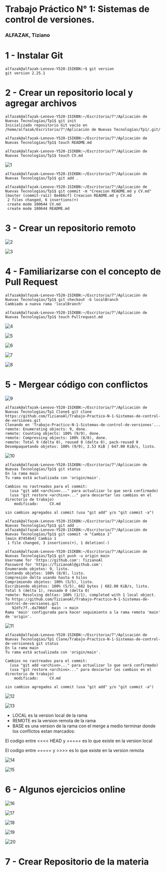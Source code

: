Trabajo Práctico N° 1: Sistemas de control de versiones.
========================
### ALFAZAK, Tiziano

# 1 - Instalar Git

```
alfazak@alfazak-Lenovo-Y520-15IKBN:~$ git version
git version 2.25.1
```

# 2 - Crear un repositorio local y agregar archivos

```
alfazak@alfazak-Lenovo-Y520-15IKBN:~/Escritorio/7°/Aplicación de Nuevas Tecnologías/Tp1$ git init
Inicializado repositorio Git vacío en /home/alfazak/Escritorio/7°/Aplicación de Nuevas Tecnologías/Tp1/.git/
```

```
alfazak@alfazak-Lenovo-Y520-15IKBN:~/Escritorio/7°/Aplicación de Nuevas Tecnologías/Tp1$ touch README.md

alfazak@alfazak-Lenovo-Y520-15IKBN:~/Escritorio/7°/Aplicación de Nuevas Tecnologías/Tp1$ touch CV.md
```

![1](Imagenes/1.png)

```
alfazak@alfazak-Lenovo-Y520-15IKBN:~/Escritorio/7°/Aplicación de Nuevas Tecnologías/Tp1$ git add .

alfazak@alfazak-Lenovo-Y520-15IKBN:~/Escritorio/7°/Aplicación de Nuevas Tecnologías/Tp1$ git commit -m "Creacion README.md y CV.md"
[master (commit-raíz) 8e466cf] Creacion README.md y CV.md
 2 files changed, 6 insertions(+)
 create mode 100644 CV.md
 create mode 100644 README.md
```

# 3 - Crear un repositorio remoto

![2](Imagenes/2.png)

![3](Imagenes/3.png)

# 4 - Familiarizarse con el concepto de Pull Request

```
alfazak@alfazak-Lenovo-Y520-15IKBN:~/Escritorio/7°/Aplicación de Nuevas Tecnologías/Tp1$ git checkout -b localBranch
Cambiado a nueva rama 'localBranch'
```

```
alfazak@alfazak-Lenovo-Y520-15IKBN:~/Escritorio/7°/Aplicación de Nuevas Tecnologías/Tp1$ touch Pullrequest.md
```

![4](Imagenes/4.png)

![5](Imagenes/5.png)

![6](Imagenes/6.png)

![7](Imagenes/7.png)

![8](Imagenes/8.png)

# 5 - Mergear código con conflictos

![9](Imagenes/9.png)

```
alfazak@alfazak-Lenovo-Y520-15IKBN:~/Escritorio/7°/Aplicación de Nuevas Tecnologías/Tp1 Clone$ git clone https://github.com/TizianoAl/Trabajo-Practico-N-1-Sistemas-de-control-de-versiones.git
Clonando en 'Trabajo-Practico-N-1-Sistemas-de-control-de-versiones'...
remote: Enumerating objects: 9, done.
remote: Counting objects: 100% (9/9), done.
remote: Compressing objects: 100% (8/8), done.
remote: Total 9 (delta 0), reused 8 (delta 0), pack-reused 0
Desempaquetando objetos: 100% (9/9), 2.53 KiB | 647.00 KiB/s, listo.
```

![10](Imagenes/10.png)

```
alfazak@alfazak-Lenovo-Y520-15IKBN:~/Escritorio/7°/Aplicación de Nuevas Tecnologías/Tp1$ git status
En la rama main
Tu rama está actualizada con 'origin/main'.

Cambios no rastreados para el commit:
  (usa "git add <archivo>..." para actualizar lo que será confirmado)
  (usa "git restore <archivo>..." para descartar los cambios en el directorio de trabajo)
	modificado:     CV.md

sin cambios agregados al commit (usa "git add" y/o "git commit -a")

alfazak@alfazak-Lenovo-Y520-15IKBN:~/Escritorio/7°/Aplicación de Nuevas Tecnologías/Tp1$ git add . 
alfazak@alfazak-Lenovo-Y520-15IKBN:~/Escritorio/7°/Aplicación de Nuevas Tecnologías/Tp1$ git commit -m "Cambio 1"
[main 87454b4] Cambio 1
 1 file changed, 3 insertions(+), 1 deletion(-)
 
alfazak@alfazak-Lenovo-Y520-15IKBN:~/Escritorio/7°/Aplicación de Nuevas Tecnologías/Tp1$ git push -u origin main
Username for 'https://github.com': TizianoAl
Password for 'https://TizianoAl@github.com': 
Enumerando objetos: 9, listo.
Contando objetos: 100% (8/8), listo.
Compresión delta usando hasta 4 hilos
Comprimiendo objetos: 100% (5/5), listo.
Escribiendo objetos: 100% (5/5), 682 bytes | 682.00 KiB/s, listo.
Total 5 (delta 1), reusado 0 (delta 0)
remote: Resolving deltas: 100% (1/1), completed with 1 local object.
To https://github.com/TizianoAl/Trabajo-Practico-N-1-Sistemas-de-control-de-versiones.git
   92dfc7f..da7066f  main -> main
Rama 'main' configurada para hacer seguimiento a la rama remota 'main' de 'origin'.
```

![11](Imagenes/11.png)

```
alfazak@alfazak-Lenovo-Y520-15IKBN:~/Escritorio/7°/Aplicación de Nuevas Tecnologías/Tp1 Clone/Trabajo-Practico-N-1-Sistemas-de-control-de-versiones$ git status
En la rama main
Tu rama está actualizada con 'origin/main'.

Cambios no rastreados para el commit:
  (usa "git add <archivo>..." para actualizar lo que será confirmado)
  (usa "git restore <archivo>..." para descartar los cambios en el directorio de trabajo)
	modificado:     CV.md

sin cambios agregados al commit (usa "git add" y/o "git commit -a")
```

![12](Imagenes/12.png)

![13](Imagenes/13.png)


- LOCAL es la version local de la rama
- REMOTE es la version remota de la rama
- BASE es una version de la rama con el merge a medio terminar donde los conflictos estan marcados:


El codigo entre <<<< HEAD y ===== es lo que existe en la version local

El codigo entre ===== y >>>> es lo que existe en la version remota

![14](Imagenes/14.png)

![15](Imagenes/15.png)

# 6 - Algunos ejercicios online

![16](Imagenes/16.png)

![17](Imagenes/17.png)

![18](Imagenes/18.png)

![19](Imagenes/19.png)

![20](Imagenes/20.png)

# 7 - Crear Repositorio de la materia



























